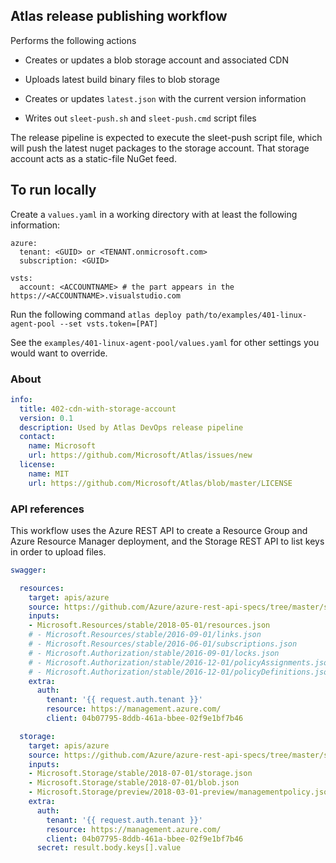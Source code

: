 
## Atlas release publishing workflow

Performs the following actions

* Creates or updates a blob storage account and associated CDN

* Uploads latest build binary files to blob storage

* Creates or updates `latest.json` with the current version information

* Writes out `sleet-push.sh` and `sleet-push.cmd` script files

The release pipeline is expected to execute the sleet-push script file, which will push the latest nuget 
packages to the storage account. That storage account acts as a static-file NuGet feed.

## To run locally

Create a `values.yaml` in a working directory with at least the following information:
```
azure:
  tenant: <GUID> or <TENANT.onmicrosoft.com>
  subscription: <GUID>

vsts:
  account: <ACCOUNTNAME> # the part appears in the https://<ACCOUNTNAME>.visualstudio.com
```

Run the following command 
`atlas deploy path/to/examples/401-linux-agent-pool --set vsts.token=[PAT]`

See the `examples/401-linux-agent-pool/values.yaml` for other settings you would want to override.

### About

``` yaml
info:
  title: 402-cdn-with-storage-account
  version: 0.1
  description: Used by Atlas DevOps release pipeline
  contact:
    name: Microsoft
    url: https://github.com/Microsoft/Atlas/issues/new
  license:
    name: MIT
    url: https://github.com/Microsoft/Atlas/blob/master/LICENSE
``` 

### API references

This workflow uses the Azure REST API to create a Resource Group and Azure Resource Manager deployment,
and the Storage REST API to list keys in order to upload files.

``` yaml
swagger:

  resources:
    target: apis/azure
    source: https://github.com/Azure/azure-rest-api-specs/tree/master/specification/resources/resource-manager/
    inputs: 
    - Microsoft.Resources/stable/2018-05-01/resources.json
    # - Microsoft.Resources/stable/2016-09-01/links.json
    # - Microsoft.Resources/stable/2016-06-01/subscriptions.json
    # - Microsoft.Authorization/stable/2016-09-01/locks.json
    # - Microsoft.Authorization/stable/2016-12-01/policyAssignments.json
    # - Microsoft.Authorization/stable/2016-12-01/policyDefinitions.json
    extra:
      auth:
        tenant: '{{ request.auth.tenant }}'
        resource: https://management.azure.com/
        client: 04b07795-8ddb-461a-bbee-02f9e1bf7b46

  storage:
    target: apis/azure
    source: https://github.com/Azure/azure-rest-api-specs/tree/master/specification/storage/resource-manager/
    inputs: 
    - Microsoft.Storage/stable/2018-07-01/storage.json
    - Microsoft.Storage/stable/2018-07-01/blob.json
    - Microsoft.Storage/preview/2018-03-01-preview/managementpolicy.json
    extra:
      auth:
        tenant: '{{ request.auth.tenant }}'
        resource: https://management.azure.com/
        client: 04b07795-8ddb-461a-bbee-02f9e1bf7b46
      secret: result.body.keys[].value

```
